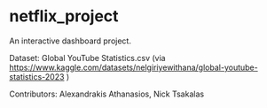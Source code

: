 # netflix_project
An interactive dashboard project. 

Dataset: Global YouTube Statistics.csv (via https://www.kaggle.com/datasets/nelgiriyewithana/global-youtube-statistics-2023 )

Contributors: Alexandrakis Athanasios, Nick Tsakalas